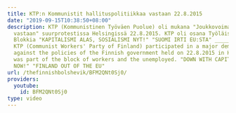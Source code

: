 ```yaml
---
title: KTP:n Kommunistit hallituspolitiikkaa vastaan 22.8.2015
date: "2019-09-15T10:38:50+08:00"
description: KTP (Kommunistinen Työväen Puolue) oli mukana "Joukkovoima hallituspolitiikkaa
  vastaan" suurprotestissa Helsingissä 22.8.2015. KTP oli osana Työläisten ja Työttömien
  Blokkia "KAPITALISMI ALAS, SOSIALISMI NYT!" "SUOMI IRTI EU:STA" __________________________________________________________
  KTP (Communist Workers' Party of Finland) participated in a major demonstration
  against the policies of the Finnish government held on 22.8.2015 in Helsinki. KTP
  was part of the block of workers and the unemployed. "DOWN WITH CAPITALISM, SOCIALISM
  NOW!" "FINLAND OUT OF THE EU"
url: /thefinnishbolshevik/BFM2QNt0Sj0/
providers:
  youtube:
    id: BFM2QNt0Sj0
type: video
---
```

